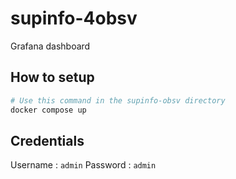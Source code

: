# supinfo-4obsv

Grafana dashboard

## How to setup

```bash
# Use this command in the supinfo-obsv directory
docker compose up
```

## Credentials

Username : `admin`
Password : `admin`
